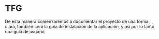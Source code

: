 # TFG


De esta manera comenzaremos a documentar el proyecto de una forma clara, también será la guía de instalación de la aplicación, y así por lo tanto una guía de usuario.
